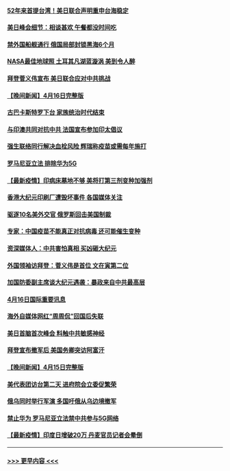 #### [52年来首提台湾！美日联合声明重申台海稳定](../pages/prog202/a103098296.md?t=04171751) 
#### [美日峰会细节：相谈甚欢 午餐都没时间吃](../pages/prog202/a103098257.md?t=04171751) 
#### [禁外国船舰通行 俄国局部封锁黑海6个月](../pages/prog202/a103098240.md?t=04171751) 
#### [NASA最佳地球照 土耳其凡湖蓝漩涡 美到令人醉](../pages/prog202/a103098204.md?t=04171751) 
#### [拜登菅义伟宣布 美日联合应对中共挑战](../pages/prog202/a103098064.md?t=04171751) 
#### [【晚间新闻】4月16日完整版](../pages/prog202/a103098080.md?t=04171751) 
#### [古巴卡斯特罗下台 家族统治时代结束](../pages/prog202/a103097957.md?t=04171751) 
#### [与印澳共同对抗中共 法国宣布参加印太倡议](../pages/prog202/a103097855.md?t=04171751) 
#### [强生联络同行解决血栓风险 辉瑞称疫苗或需每年施打](../pages/prog202/a103097925.md?t=04171751) 
#### [罗马尼亚立法 排除华为5G](../pages/prog202/a103097836.md?t=04171751) 
#### [【最新疫情】印病床墓地不够 美将打第三剂变种加强剂](../pages/prog202/a103097671.md?t=04171751) 
#### [香港大纪元印刷厂遭毁坏事件 各国媒体关注](../pages/prog202/a103097866.md?t=04171751) 
#### [驱逐10名美外交官 俄罗斯回击美国制裁](../pages/prog202/a103097856.md?t=04171751) 
#### [专家：中国疫苗不能真正对抗病毒 还可能催生变种](../pages/prog202/a103097701.md?t=04171751) 
#### [资深媒体人：中共害怕真相 买凶砸大纪元](../pages/prog202/a103097523.md?t=04171751) 
#### [外国领袖访拜登：菅义伟是首位 文在寅第二位](../pages/prog202/a103097422.md?t=04171751) 
#### [加国防委副主席谈大纪元遇袭：暴政来自中共最高层](../pages/prog202/a103097454.md?t=04171751) 
#### [4月16日国际重要讯息](../pages/prog202/a103097416.md?t=04171751) 
#### [海外自媒体网红“周周侃”回国后失联](../pages/prog202/a103097323.md?t=04171751) 
#### [美日首脑首次峰会 料触中共敏感神经](../pages/prog202/a103097320.md?t=04171751) 
#### [拜登宣布撤军后 美国务卿突访阿富汗](../pages/prog202/a103097029.md?t=04171751) 
#### [【晚间新闻】4月15日完整版](../pages/prog202/a103097234.md?t=04171751) 
#### [美代表团访台第二天 进府院会立委促繁荣](../pages/prog202/a103097162.md?t=04171751) 
#### [俄乌同时举行军演 多国吁俄从乌边境撤军](../pages/prog202/a103096774.md?t=04171751) 
#### [禁止华为 罗马尼亚立法禁中共参与5G网络](../pages/prog202/a103097118.md?t=04171751) 
#### [【最新疫情】印度日增破20万 丹麦官员记者会晕倒](../pages/prog202/a103096874.md?t=04171751) 

----
#### [ >>> 更早内容 <<< ](../indexes/prog202-earlier.md)
